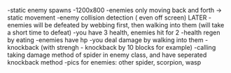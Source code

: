 -static enemy spawns
-1200x800
-enemies only moving back and forth -> static movement
-enemy collision detection ( even off screen) LATER
-enemies will be defeated by webbing first, then walking into them (will take a short time to defeat)
-you have 3 health, enemies hit for 2
-health regen by eating
-enemies have hp
-you deal damage by walking into them
-knockback (with strengh - knockback by 10 blocks for example)
-calling taking damage method of spider in enemy class, and have seperated knockback method
-pics for enemies: other spider, scorpion, wasp
